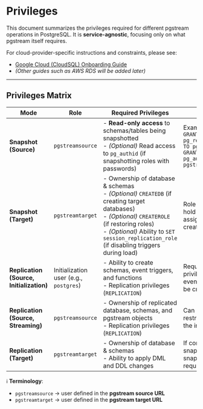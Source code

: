 # Privileges

This document summarizes the privileges required for different pgstream operations in PostgreSQL.
It is **service-agnostic**, focusing only on what pgstream itself requires.

For cloud-provider-specific instructions and constraints, please see:

- [Google Cloud (CloudSQL) Onboarding Guide](gcp_cloudsql.md)
- _(Other guides such as AWS RDS will be added later)_

---

## Privileges Matrix

| Mode                                     | Role                                   | Required Privileges                                                                                                                                                                                                                                     | Notes                                                                                                        |
| ---------------------------------------- | -------------------------------------- | ------------------------------------------------------------------------------------------------------------------------------------------------------------------------------------------------------------------------------------------------------- | ------------------------------------------------------------------------------------------------------------ |
| **Snapshot (Source)**                    | `pgstreamsource`                       | - **Read-only access** to schemas/tables being snapshotted <br> - _(Optional)_ Read access to `pg_authid` (if snapshotting roles with passwords)                                                                                                        | Example grants: `GRANT pg_read_all_settings TO pgstreamsource; GRANT SELECT ON pg_authid TO pgstreamsource;` |
| **Snapshot (Target)**                    | `pgstreamtarget`                       | - Ownership of database & schemas <br> - _(Optional)_ `CREATEDB` (if creating target databases) <br> - _(Optional)_ `CREATEROLE` (if restoring roles) <br> - _(Optional)_ Ability to `SET session_replication_role` (if disabling triggers during load) | Role must already hold any privileges it assigns when creating other roles.                                  |
| **Replication (Source, Initialization)** | Initialization user (e.g., `postgres`) | - Ability to create schemas, event triggers, and functions <br> - Replication privileges (`REPLICATION`)                                                                                                                                                | Requires elevated privileges because event triggers must be created.                                         |
| **Replication (Source, Streaming)**      | `pgstreamsource`                       | - Ownership of replicated database, schemas, and pgstream objects <br> - Replication privileges (`REPLICATION`)                                                                                                                                         | Can be a more restricted role than the initialization user.                                                  |
| **Replication (Target)**                 | `pgstreamtarget`                       | - Ownership of database & schemas <br> - Ability to apply DML and DDL changes                                                                                                                                                                           | If combined with snapshot, also meet snapshot target requirements.                                           |

ℹ️ **Terminology**:

- `pgstreamsource` → user defined in the **pgstream source URL**
- `pgstreamtarget` → user defined in the **pgstream target URL**
